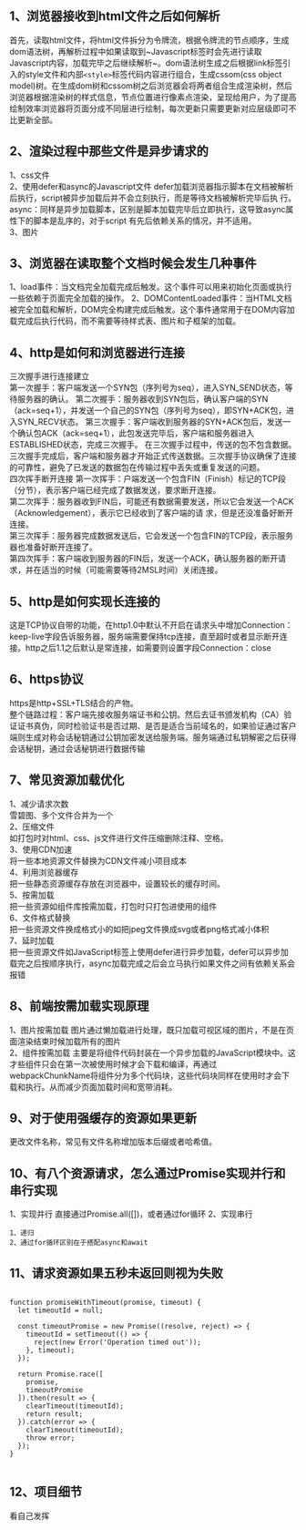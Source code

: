 ## 1、浏览器接收到html文件之后如何解析
首先，读取html文件，将html文件拆分为令牌流，根据令牌流的节点顺序，生成dom语法树，再解析过程中如果读取到~Javascript标签时会先进行读取Javascript内容，加载完毕之后继续解析~。dom语法树生成之后根据link标签引入的style文件和内部`<style>`标签代码内容进行组合，生成cssom(css object model)树。在生成dom树和cssom树之后浏览器会将两者组合生成渲染树，然后浏览器根据渲染树的样式信息，节点位置进行像素点渲染，呈现给用户，为了提高绘制效率浏览器将页面分成不同层进行绘制，每次更新只需要更新对应层级即可不比更新全部。
## 2、渲染过程中那些文件是异步请求的
1、css文件  
2、使用defer和async的Javascript文件
defer加载浏览器指示脚本在⽂档被解析后执⾏，script被异步加载后并不会⽴刻执⾏，⽽是等待⽂档被解析完毕后执
⾏。  
async：同样是异步加载脚本，区别是脚本加载完毕后⽴即执⾏，这导致async属性下的脚本是乱序的，对于script
有先后依赖关系的情况，并不适⽤。  
3、图片 
## 3、浏览器在读取整个文档时候会发生几种事件
1、‌load事件‌：当文档完全加载完成后触发。这个事件可以用来初始化页面或执行一些依赖于页面完全加载的操作‌。
2、‌DOMContentLoaded事件‌：当HTML文档被完全加载和解析，DOM完全构建完成后触发。这个事件通常用于在DOM内容加载完成后执行代码，而不需要等待样式表、图片和子框架的加载‌。
## 4、http是如何和浏览器进行连接
三次握手进行连接建立  
‌第一次握手‌：客户端发送一个SYN包（序列号为seq），进入SYN_SEND状态，等待服务器的确认。
‌第二次握手‌：服务器收到SYN包后，确认客户端的SYN（ack=seq+1），并发送一个自己的SYN包（序列号为seq），即SYN+ACK包，进入SYN_RECV状态。
‌第三次握手‌：客户端收到服务器的SYN+ACK包后，发送一个确认包ACK（ack=seq+1），此包发送完毕后，客户端和服务器进入ESTABLISHED状态，完成三次握手。
在三次握手过程中，传送的包不包含数据。三次握手完成后，客户端和服务器才开始正式传送数据。三次握手协议确保了连接的可靠性，避免了已发送的数据包在传输过程中丢失或重复发送的问题。  
四次挥手断开连接
第一次挥手：户端发送一个包含FIN（Finish）标记的TCP段（分节），表示客户端已经完成了数据发送，要求断开连接。  
第二次挥手：服务器收到FIN后，可能还有数据需要发送，所以它会发送一个ACK（Acknowledgement），表示它已经收到了客户端的请 求，但是还没准备好断开连接。  
第三次挥手：服务器完成数据发送后，它会发送一个包含FIN的TCP段，表示服务器也准备好断开连接了。  
第四次挥手：客户端收到服务器的FIN后，发送一个ACK，确认服务器的断开请求，并在适当的时候（可能需要等待2MSL时间）关闭连接。  
## 5、http是如何实现长连接的
这是TCP协议自带的功能，在http1.0中默认不开启在请求头中增加Connection：keep-live字段告诉服务器，服务端需要保持tcp连接，直至超时或者显示断开连接。http之后1.1之后默认是常连接，如需要则设置字段Connection：close  

## 6、https协议
https是http+SSL+TLS结合的产物。  
整个链路过程：客户端先接收服务端证书和公钥。然后去证书颁发机构（CA）验证证书真伪，同时检验证书是否过期、是否是适合当前域名的，如果验证通过客户端则生成对称会话秘钥通过公钥加密发送给服务端。服务端通过私钥解密之后获得会话秘钥，通过会话秘钥进行数据传输
## 7、常见资源加载优化
1、减少请求次数  
雪碧图、多个文件合并为一个  
2、压缩文件  
如打包时对html、css、js文件进行文件压缩删除注释、空格。  
3、使用CDN加速  
将一些本地资源文件替换为CDN文件减小项目成本  
4、利用浏览器缓存  
把一些静态资源缓存存放在浏览器中，设置较长的缓存时间。  
5、按需加载  
把一些资源如组件库按需加载，打包时只打包进使用的组件  
6、文件格式替换  
把一些资源文件换成格式小的如把jpeg文件换成svg或者png格式减小体积  
7、延时加载  
把一些资源文件如JavaScript标签上使用defer进行异步加载，defer可以异步加载完之后按顺序执行，async加载完成之后会立马执行如果文件之间有依赖关系会报错
## 8、前端按需加载实现原理
1、图片按需加载
图片通过懒加载进行处理，既只加载可视区域的图片，不是在页面渲染结束时候加载所有的图片  
2、组件按需加载
主要是将组件代码封装在一个异步加载的JavaScript模块中。这才些组件只会在第一次被使用时候才会下载和编译，再通过webpackChunkName将组件分为多个代码块，这些代码块同样在使用时才会下载和执行。从而减少页面加载时间和宽带消耗。  
## 9、对于使用强缓存的资源如果更新
更改文件名称，常见有文件名称增加版本后缀或者哈希值。
## 10、有八个资源请求，怎么通过Promise实现并行和串行实现
1、实现并行 直接通过Promise.all([])，或者通过for循环
2、实现串行
~~~
1、递归
2、通过for循环区别在于搭配async和await
~~~
## 11、请求资源如果五秒未返回则视为失败
~~~

function promiseWithTimeout(promise, timeout) {
  let timeoutId = null;
 
  const timeoutPromise = new Promise((resolve, reject) => {
    timeoutId = setTimeout(() => {
      reject(new Error('Operation timed out'));
    }, timeout);
  });
 
  return Promise.race([
    promise,
    timeoutPromise
  ]).then(result => {
    clearTimeout(timeoutId);
    return result;
  }).catch(error => {
    clearTimeout(timeoutId);
    throw error;
  });
}
 
~~~
## 12、项目细节
看自己发挥
